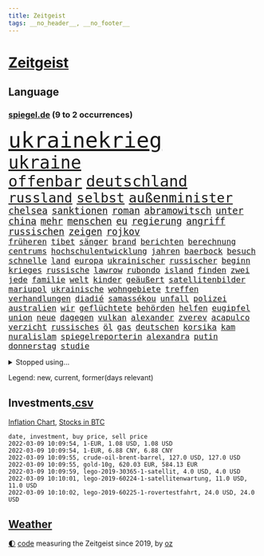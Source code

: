```yaml
---
title: Zeitgeist
tags: __no_header__, __no_footer__
---
```


# [Zeitgeist](https://oliz.io/zeitgeist/)

## Language

<h3><a href="https://www.spiegel.de" target="_blank">spiegel.de</a> (9 to 2 occurrences)</h3>
<p style="font-family:monospace">
<span style="font-size:32pt"><a href="news_links.html#ukrainekrieg" class="current">ukrainekrieg</a></span>
<br>
<span style="font-size:26pt"><a href="news_links.html#ukraine" class="current">ukraine</a></span>
<br>
<span style="font-size:23pt"><a href="news_links.html#offenbar" class="current">offenbar</a></span>
<span style="font-size:23pt"><a href="news_links.html#deutschland" class="current">deutschland</a></span>
<br>
<span style="font-size:20pt"><a href="news_links.html#russland" class="current">russland</a></span>
<span style="font-size:20pt"><a href="news_links.html#selbst" class="current">selbst</a></span>
<span style="font-size:20pt"><a href="news_links.html#außenminister" class="current">außenminister</a></span>
<br>
<span style="font-size:14pt"><a href="news_links.html#chelsea" class="current">chelsea</a></span>
<span style="font-size:14pt"><a href="news_links.html#sanktionen" class="current">sanktionen</a></span>
<span style="font-size:14pt"><a href="news_links.html#roman" class="current">roman</a></span>
<span style="font-size:14pt"><a href="news_links.html#abramowitsch" class="current">abramowitsch</a></span>
<span style="font-size:14pt"><a href="news_links.html#unter" class="current">unter</a></span>
<span style="font-size:14pt"><a href="news_links.html#china" class="current">china</a></span>
<span style="font-size:14pt"><a href="news_links.html#mehr" class="current">mehr</a></span>
<span style="font-size:14pt"><a href="news_links.html#menschen" class="current">menschen</a></span>
<span style="font-size:14pt"><a href="news_links.html#eu" class="current">eu</a></span>
<span style="font-size:14pt"><a href="news_links.html#regierung" class="current">regierung</a></span>
<span style="font-size:14pt"><a href="news_links.html#angriff" class="current">angriff</a></span>
<span style="font-size:14pt"><a href="news_links.html#russischen" class="current">russischen</a></span>
<span style="font-size:14pt"><a href="news_links.html#zeigen" class="current">zeigen</a></span>
<span style="font-size:14pt"><a href="news_links.html#rojkov" class="new">rojkov</a></span>
<br>
<span style="font-size:12pt"><a href="news_links.html#früheren" class="current">früheren</a></span>
<span style="font-size:12pt"><a href="news_links.html#tibet" class="current">tibet</a></span>
<span style="font-size:12pt"><a href="news_links.html#sänger" class="current">sänger</a></span>
<span style="font-size:12pt"><a href="news_links.html#brand" class="current">brand</a></span>
<span style="font-size:12pt"><a href="news_links.html#berichten" class="current">berichten</a></span>
<span style="font-size:12pt"><a href="news_links.html#berechnung" class="new">berechnung</a></span>
<span style="font-size:12pt"><a href="news_links.html#centrums" class="new">centrums</a></span>
<span style="font-size:12pt"><a href="news_links.html#hochschulentwicklung" class="new">hochschulentwicklung</a></span>
<span style="font-size:12pt"><a href="news_links.html#jahren" class="current">jahren</a></span>
<span style="font-size:12pt"><a href="news_links.html#baerbock" class="current">baerbock</a></span>
<span style="font-size:12pt"><a href="news_links.html#besuch" class="current">besuch</a></span>
<span style="font-size:12pt"><a href="news_links.html#schnelle" class="current">schnelle</a></span>
<span style="font-size:12pt"><a href="news_links.html#land" class="current">land</a></span>
<span style="font-size:12pt"><a href="news_links.html#europa" class="current">europa</a></span>
<span style="font-size:12pt"><a href="news_links.html#ukrainischer" class="current">ukrainischer</a></span>
<span style="font-size:12pt"><a href="news_links.html#russischer" class="current">russischer</a></span>
<span style="font-size:12pt"><a href="news_links.html#beginn" class="current">beginn</a></span>
<span style="font-size:12pt"><a href="news_links.html#krieges" class="current">krieges</a></span>
<span style="font-size:12pt"><a href="news_links.html#russische" class="current">russische</a></span>
<span style="font-size:12pt"><a href="news_links.html#lawrow" class="current">lawrow</a></span>
<span style="font-size:12pt"><a href="news_links.html#rubondo" class="new">rubondo</a></span>
<span style="font-size:12pt"><a href="news_links.html#island" class="current">island</a></span>
<span style="font-size:12pt"><a href="news_links.html#finden" class="current">finden</a></span>
<span style="font-size:12pt"><a href="news_links.html#zwei" class="current">zwei</a></span>
<span style="font-size:12pt"><a href="news_links.html#jede" class="current">jede</a></span>
<span style="font-size:12pt"><a href="news_links.html#familie" class="current">familie</a></span>
<span style="font-size:12pt"><a href="news_links.html#welt" class="current">welt</a></span>
<span style="font-size:12pt"><a href="news_links.html#kinder" class="current">kinder</a></span>
<span style="font-size:12pt"><a href="news_links.html#geäußert" class="current">geäußert</a></span>
<span style="font-size:12pt"><a href="news_links.html#satellitenbilder" class="current">satellitenbilder</a></span>
<span style="font-size:12pt"><a href="news_links.html#mariupol" class="new">mariupol</a></span>
<span style="font-size:12pt"><a href="news_links.html#ukrainische" class="current">ukrainische</a></span>
<span style="font-size:12pt"><a href="news_links.html#wohngebiete" class="new">wohngebiete</a></span>
<span style="font-size:12pt"><a href="news_links.html#treffen" class="current">treffen</a></span>
<span style="font-size:12pt"><a href="news_links.html#verhandlungen" class="current">verhandlungen</a></span>
<span style="font-size:12pt"><a href="news_links.html#diadié" class="new">diadié</a></span>
<span style="font-size:12pt"><a href="news_links.html#samassékou" class="new">samassékou</a></span>
<span style="font-size:12pt"><a href="news_links.html#unfall" class="current">unfall</a></span>
<span style="font-size:12pt"><a href="news_links.html#polizei" class="current">polizei</a></span>
<span style="font-size:12pt"><a href="news_links.html#australien" class="current">australien</a></span>
<span style="font-size:12pt"><a href="news_links.html#wir" class="current">wir</a></span>
<span style="font-size:12pt"><a href="news_links.html#geflüchtete" class="current">geflüchtete</a></span>
<span style="font-size:12pt"><a href="news_links.html#behörden" class="current">behörden</a></span>
<span style="font-size:12pt"><a href="news_links.html#helfen" class="current">helfen</a></span>
<span style="font-size:12pt"><a href="news_links.html#eugipfel" class="new">eugipfel</a></span>
<span style="font-size:12pt"><a href="news_links.html#union" class="current">union</a></span>
<span style="font-size:12pt"><a href="news_links.html#neue" class="current">neue</a></span>
<span style="font-size:12pt"><a href="news_links.html#dagegen" class="current">dagegen</a></span>
<span style="font-size:12pt"><a href="news_links.html#vulkan" class="current">vulkan</a></span>
<span style="font-size:12pt"><a href="news_links.html#alexander" class="current">alexander</a></span>
<span style="font-size:12pt"><a href="news_links.html#zverev" class="current">zverev</a></span>
<span style="font-size:12pt"><a href="news_links.html#acapulco" class="current">acapulco</a></span>
<span style="font-size:12pt"><a href="news_links.html#verzicht" class="current">verzicht</a></span>
<span style="font-size:12pt"><a href="news_links.html#russisches" class="current">russisches</a></span>
<span style="font-size:12pt"><a href="news_links.html#öl" class="current">öl</a></span>
<span style="font-size:12pt"><a href="news_links.html#gas" class="current">gas</a></span>
<span style="font-size:12pt"><a href="news_links.html#deutschen" class="current">deutschen</a></span>
<span style="font-size:12pt"><a href="news_links.html#korsika" class="new">korsika</a></span>
<span style="font-size:12pt"><a href="news_links.html#kam" class="current">kam</a></span>
<span style="font-size:12pt"><a href="news_links.html#nuralislam" class="new">nuralislam</a></span>
<span style="font-size:12pt"><a href="news_links.html#spiegelreporterin" class="new">spiegelreporterin</a></span>
<span style="font-size:12pt"><a href="news_links.html#alexandra" class="current">alexandra</a></span>
<span style="font-size:12pt"><a href="news_links.html#putin" class="current">putin</a></span>
<span style="font-size:12pt"><a href="news_links.html#donnerstag" class="current">donnerstag</a></span>
<span style="font-size:12pt"><a href="news_links.html#studie" class="current">studie</a></span>
</p>
<details>
<summary>Stopped using...</summary>
<p class="former" style="font-size:12pt">
elfmeter(505) gegenseitig(505) kämpfte(505) leeren(504) nachfolge(504) notfalls(504) vermutlich(504) beleidigungen(503) kita(503) kraft(503) legte(503) manchester(503) atmosphäre(502) braun(502) klaren(502) krankenhäuser(502) londoner(502) nachruf(502) sprengstoff(502) ankunft(501) begleitet(501) coronaschnelltests(501) erfolgreiche(501) gemeinden(501) juden(501) konservativen(501) ludwig(501) sexuelle(501) unrecht(501) verdächtiger(501) abgang(500) büros(500) coronafälle(500) fallzahlen(500) herbert(500) korruption(500) michelle(500) radsport(500) rückschlag(500) steuer(500) zurzeit(500) 35(499) d(499) duell(499) kampagne(499) lockdowns(499) sebastian(499) tore(499) vorschläge(499) alarm(498) boot(498) einstigen(498) euphorie(498) geboten(498) hinterlassen(498) ikone(498) israelischen(498) konfrontiert(498) minute(498) nachhaltig(498) nigeria(498) regel(498) stich(498) abwehr(497) angeblichen(497) anzeige(497) bildung(497) black(497) fdpchef(497) finanzaufsicht(497) giffey(497) harry(497) historisch(497) jüngste(497) kiel(497) peru(497) putsch(497) seitdem(497) umfeld(497) zwang(497) aufgeben(496) erstaunlich(496) flaschen(496) gesteht(496) joshua(496) julia(496) jung(496) juventus(496) kontrolliert(496) krankenhäusern(496) menschenrechte(496) parteitag(496) strecke(496) usbehörden(496) verbieten(496) dubai(495) erwartungen(495) freund(495) kaufen(495) laden(495) maß(495) organisationen(495) philip(495) regime(495) schlechten(495) verschaffen(495) viktor(495) wand(495) anteil(494) australische(494) endspiel(494) entschuldigen(494) frust(494) partys(494) schwangere(494) theater(494) wünschen(494) florida(493) kollaps(493) körperverletzung(493) meghan(493) opfers(493) skepsis(493) übergeben(493) 52(492) 79(492) ermöglichen(492) gegangen(492) jugendlicher(492) kandidat(492) kaputt(492) konzentrieren(492) respekt(492) torhüter(492) tourismus(492) verschieben(492) hund(491) islamischen(491) orbán(491) vorliegt(491) wochenüberblick(491) schnelltests(490) wiederholt(490) dämpfer(489) halbfinale(489) irak(489) kulissen(489) 3(488) erinnern(488) gedreht(488) juni(488) kürzlich(488) nordirland(488) umstrittenes(488) anschließend(487) lieferten(487) reiste(487) signalisiert(487) zinsen(487) anbieter(486) lernt(486) steckte(486) tim(486) vorjahr(486) belege(485) homosexuelle(485) kommunistische(485) milde(485) ausmaß(484) glücklich(484) neuauflage(484) präsidentin(484) tatverdächtigen(484) transporter(484) fakten(483) griechische(483) verstößt(483) verwandelt(483) antonio(482) bürgermeisterin(482) eurecht(482) journalistin(482) offizielle(482) antisemitismus(481) einreise(481) verstanden(481) wiederholen(481) duisburg(480) wirbt(480) frisch(479) haftstrafen(479) indirekt(479) spitzenreiter(479) text(479) nase(478) rivale(478) 54(477) katholischen(477) love(477) migration(477) müsste(477) zogen(477) übernommen(477) gesundheitsministerium(475) hadert(475) hausarrest(475) rollt(475) ähnlich(474) händler(473) unterschrieben(473) vermissen(473) boomen(472) bundesamts(472) erfährt(472) erstochen(472) sprachen(472) telefon(472) automatisch(471) erweist(471) gastronomie(471) präsenz(471) äußerte(471) drin(469) sergio(469) stört(469) kandidieren(468) spannend(468) trauert(468) fließen(467) zeigten(467) 2012(466) riesiges(465) sprung(465) grünenchefin(464) niederländischen(464) herausforderung(463) patzt(462) gruppen(461) intelligenz(461) kleinkind(461) intensivstationen(460) kanaren(460) 36(456) abgeschlossen(455) beobachtung(455) palmer(455) herausforderungen(453) konzert(453) guatemala(452) schulz(452) trauma(452) präsidentschaft(451) eingeschaltet(449) pentagon(449) ausgaben(447) beendete(447) weltmeisterschaft(447) inselstaat(446) palästinenser(446) 56(441) riesigen(440) verursachte(435) bösen(434) koblenz(433) trugen(431) diess(428) erzieher(428) brachten(424) 58(423) entfernen(423) lidl(423) schärfer(420) leiter(419) dankt(418) stiko(413) motivation(408) polizeiruf(399) umbau(399) gewinne(396) infos(393) diagnose(392) räumte(390) gegeneinander(388) tübinger(388) fuhren(383) klappen(382) pokal(375) ungemütlich(374) belästigung(372) gelöscht(372) lehrerin(372) staatsschutz(368) behindern(367) josef(362) containerschiff(361) herren(361) 20jährige(360) kaffee(359) magische(359) günstig(358) unzureichend(358) rein(356) recherche(355) strich(353) promille(348) bürgerrechtler(346) westberlin(346) ausländischen(345) paaren(342) übung(342) orte(339) angefahren(338) russe(337) untermauert(330) diplomatische(328) bosch(326) marihuana(326) belgische(322) enthalten(314) fühle(313) erdoğans(312) asyl(311) spannende(308) ferdinand(305) rechnung(305) charles(304) eile(296) fußballnationalmannschaft(294) fußballstar(294) nötigen(292) erlässt(290) heizt(289) bka(286) durchsuchung(280) hingelegt(278) regierungskoalition(278) potsdamer(277) abgegeben(276) schönheit(276) besonderes(275) richteten(273) dauerregen(271) schwule(271) unglaublich(268) hardliner(267) dorthin(266) kreise(266) videoaufnahmen(263) impfverweigerer(262) jahresende(262) einsätze(261) parlamentswahlen(261) kugel(260) deutschkolumne(259) einwanderer(258) flugverkehr(257) laute(255) lago(254) maggiore(254) bezichtigt(250) träumt(250) angeblichem(248) befragung(248) eröffnung(246) lee(246) entsorgt(245) transfers(245) ausnahme(243) erhöhte(242) peters(241) aussterben(240) staatschefs(240) hunderttausenden(239) delta(238) mythos(238) verurteilter(238) vormittag(238) alzheimer(237) dänen(233) ohnehin(232) teufel(231) historischem(230) liebt(230) expertengremium(229) schließung(229) denis(227) dauerhafte(226) kurzzeitig(226) chaotischen(223) coup(223) heiraten(223) verharmlost(223) auslaufen(222) vierter(221) 9(220) intendant(220) sicherer(220) australischen(216) chefs(216) festgehalten(216) umzug(216) überflutet(216) abgesehen(215) geräumt(215) spezies(214) strikten(213) vermeintlicher(213) zwischendurch(213) häufigsten(212) nevada(212) waldbrand(212) einführung(210) 1994(208) kolumbianische(205) gelaufen(204) kyrgios(204) maurer(204) schwimmt(201) camp(200) halbleitern(200) menschenrechtsaktivisten(200) militärpräsenz(199) gelohnt(198) jinping(197) kulisse(197) nrwministerpräsident(196) wechselte(196) anschluss(195) staatsmedien(195) drastischer(194) fraktion(194) kapitolsturm(194) kuriose(193) norwegischen(193) siebzigerjahren(193) zerschlagen(193) 1976(192) bundesbehörde(192) ersetzt(192) genießt(192) schwarz(192) slam(192) spencer(191) bemerkbar(189) angemeldet(188) bewahrt(187) expertin(187) niklas(187) verbinden(187) kristina(186) fußgänger(185) meterhohe(185) moritz(184) achte(183) annika(183) engsten(182) grand(182) löschen(182) mitchell(182) zurückgeben(181) rückgabe(180) stehlen(180) zügen(178) langweilig(177) zerbrach(177) anhängern(176) fische(176) händen(176) nouripour(174) omid(174) erkannt(173) befreiung(172) fluggäste(171) staatsbesuch(171) ussoldaten(171) uwe(171) polizeiwache(170) erfinden(168) pastor(167) überraschende(167) fahndung(165) coronaprämie(164) größeres(164) investiert(164) zuschuss(164) überfahrt(164) 115(162) 2025(162) bekenntnis(162) filip(162) 73(161) preiserhöhungen(161) zugverkehr(160) bestätigte(159) gesessen(159) unterschiedlichen(158) zeitgleich(154) gelobt(152) wiederholung(152) zwecke(152) ahmaud(151) antwortete(151) arbery(151) minderheiten(151) friedlich(150) talk(150) auszug(149) mehrwertsteuer(149) 2gregel(148) beigetragen(148) infektionsschutzgesetz(148) parteiausschlussverfahren(148) fernzüge(147) geschäftsführerin(147) straftaten(146) kleinere(145) personelle(145) brady(144) grippe(144) hell(144) radikalen(144) auftritten(143) weitergeben(143) überraschte(143) digitales(142) auszubildende(141) genügt(141) mr(141) daniil(140) demut(140) hanna(140) junta(140) medwedew(140) gefeuert(139) berlinbrandenburg(138) hadern(138) feminismus(137) kapstadt(137) zurückzuholen(137) friedens(136) himmlischen(136) realen(136) regierende(136) xavier(136) anzubieten(135) burundi(135) harren(135) ice(135) mad(135) bewaffneter(134) psychologie(134) umstellung(133) verschüttet(133) weiterbildung(132) tatverdächtigem(131) tragisch(131) getötete(130) usjustiz(130) verdoppeln(130) vorsitz(130) knüpfen(129) schlepper(129) sozialer(129) station(129) price(128) theologe(128) adam(127) bettina(127) grünenfraktion(127) spezielle(127) trank(125) arbeitslosen(124) gefängnissen(124) inbetriebnahme(124) zurückgezogen(124) 1974(123) geltendes(123) grünenspitze(123) knappheit(123) unsicherheiten(123) betreibern(122) coronabonus(122) süle(122) bahnen(121) fernverkehr(121) spürbar(121) strafvollzug(121) minderheitsregierung(120) schwächen(120) strafverfahren(120) wenigstens(120) aung(119) baubranche(119) geheimdienste(119) n26(119) exkanzler(118) rotterdam(118) weißer(118) billigt(117) faul(117) shanghai(117) dfbteam(116) erschossenen(116) künstlicher(116) parteichefs(116) abu(115) perspektive(115) privatleben(115) verfolgten(115) inklusive(114) vaterland(114) verbringt(114) anfangen(113) großhandel(113) ambitionen(112) doppelspitze(112) dschungel(112) polnischer(112) popstars(111) radikaler(111) viola(111) 30000(110) mutterkonzern(110) verstorbene(110) zusammenstöße(110) afdpolitiker(109) wilden(109) häftlinge(108) spielfilm(107) 8(106) mahnen(106) verleihung(106) gestört(105) medienkonzern(105) zeitplan(105) australian(104) magic(104) ops(104) oscarpreisträger(104) rigorose(104) siegerin(104) unglaubliche(104) zentralbanken(104) überragende(104) kleintransporter(103) weinen(103) esaastronaut(102) materialien(102) mehrmals(101) bayernstar(100) innere(100) zimmermann(100) bitterer(99) case(99) zugesetzt(98) gasknappheit(97) belogen(96) entzündet(96) greenwashing(96) hinrichtungen(96) cleo(95) perfekt(95) tötungen(95) apartheid(94) coronaisolation(94) kaiserslautern(94) tonga(94) ökostromumlage(94) cduvorsitzende(93) woanders(93) boostern(92) exchef(92) fußballs(92) ehrlich(91) erfolgs(91) abschmelzen(90) aggressiven(90) arbeitskampf(90) bundeshaushalt(90) imperium(90) mehrheitlich(90) archäologe(89) auffrischungsimpfungen(89) blauen(89) fortan(89) jogger(89) jude(89) mexikanischen(89) alexijewitsch(88) bestätigung(88) herta(88) klimaneutrale(88) reihenweise(88) tommy(88) vorkaufsrecht(88) coronaberichterstattung(87) dušan(87) eingeläutet(87) hintermänner(87) marktanteil(87) paradies(87) todesstrafe(87) wüsts(87) zensiert(87) zig(87) kundgebung(86) modellen(86) outfit(86) prekär(86) sachverständigenrat(86) tories(86) unterbringung(86) verschoss(86) abzuhalten(85) falk(85) führungsduo(85) perus(85) wolfsburger(85) fahrerlaubnis(84) guterres(84) lebenslang(84) mail(84) unogeneralsekretär(84) unverantwortlich(84) votum(84) auswirkt(83) drogenbande(83) gefängnisse(83) lebenszeichen(83) studiengänge(83) testnachweis(83) windkraftanlagen(83) ökonomin(83) covorsitzende(82) oskar(82) treibender(82) extremsportler(81) gebürtige(81) tierhaltung(81) zerocovidpolitik(81) immunschutz(80) kyi(80) suu(80) thesen(80) verunsicherung(79) camilla(78) ibizaaffäre(78) zufall(78) 8500(77) ablehnen(77) apotheken(77) eingezeichnet(77) gelb(77) gespaltenen(77) kontrollierte(77) gesundheitsexperte(76) präsidentenamt(76) sinnlos(76) tatmotiv(76) wahlbetrugs(76) werkbank(76) 1995(75) branchenverband(75) bundesagentur(75) unendliche(75) vergabe(75) übertrieben(75) eva(74) gewinnung(74) mitleid(74) pessimistisch(74) schreie(74) verzweifelter(74) betreuern(73) coronagegner(73) f(73) immunologin(73) krisenstab(73) unterzeichnen(73) 107(72) ausliefern(72) dokureihe(72) brandbrief(71) dahmen(71) dudenhöffer(71) parteivorsitzenden(71) verrückte(71) 122(70) amüsiert(70) begrenzung(70) coronapositiv(70) lastminutesieg(70) milden(70) nordirak(70) reinhart(70) schottet(70) steuerzahler(70) verzeihung(70) american(69) beliebten(69) coronavirusnews(69) disney+(69) irritationen(69) behauptungen(68) herunterfahren(68) streaming(68) tierärzte(68) vaterschaft(68) weiterarbeiten(68) caroline(67) farcrebellen(67) gelungenes(67) uspolitiker(67) verankert(67) zerstritten(67) überflüssig(67) intensivpfleger(66) letztlich(66) ereignisreichen(65) eukommissionschefin(65) fußballheld(65) polizistenmorde(65) seifert(65) thematisiert(65) verurteilten(65) 1957(64) besetzung(64) betonte(64) erfurter(64) onlineparteitag(64) passte(64) senden(64) strikte(64) zwangsweise(64) 1954(63) anker(63) bern(63) cnn(63) eckel(63) elternschaft(63) finanzmarktaufsicht(63) fußballspielen(63) irene(63) kinderimpfungen(63) marcus(63) offenheit(63) rihanna(63) teuerung(63) 1978(62) beschwerte(62) eberl(62) formulieren(62) führungskräfte(62) lawine(62) neuschnee(62) schulterschluss(62) 136(61) besiegen(61) erahnen(61) feigheit(61) fotostrecke(61) fünfmal(61) popikone(61) sackgasse(61) 65jähriger(60) auslandssender(60) baustellen(60) hochrisikogebiet(60) muscheln(60) transport(60) uigurischen(60) vollzogen(60) wesentlichen(60) überprüfung(60) außenhandel(59) brisant(59) exregierungschefin(59) ffp2masken(59) leitete(59) schwimmende(59) aufmarschiert(58) horrorfilm(58) krisengebiete(58) männlichkeit(58) pflegekräften(58) spitzenbeamtin(58) stadionkapazität(58) verehrt(58) baumgart(57) gletscherschmelze(57) olympiageneralprobe(57) abflachen(56) bat(56) dreistelligen(56) gregorowicz(56) kardiologen(56) madagaskar(56) offenbarte(56) thailändischen(56) lawinengefahr(55) mittelgebirgen(55) nordseeinsel(55) pflegeheime(55) trainers(55) untergebenen(55) antisemitismusvorwürfen(54) nutzlos(54) passende(54) verhinderung(54) geschlecht(53) jüngst(53) melbourne(53) pool(53) zinspolitik(53) audi(52) definitiv(52) flugschüler(52) herausragenden(52) kamerun(52) kameruns(52) küken(52) lesbischen(52) nachwuchspiloten(52) richtungen(52) sperma(52) wartete(52) harvard(51) kern(51) parker(51) schneefällen(51) senders(51) aktiver(50) denkwürdiges(50) iranerin(50) ressorts(50) ausgewertet(49) bestellte(49) defibrillator(49) jagdschein(49) rechteck(49) schanze(49) sunday(49) vorzubereiten(49) wunderwaffe(49) zeige(49) ausnahmefällen(48) begeisterung(48) büning(48) emily(48) erfolgte(48) no(48) waghalsigen(48) angepfiffen(47) berger(47) bijan(47) charlotte(47) djirsarai(47) erledigen(47) jährliche(47) lockte(47) uiguren(47) vorzeitiges(47) beninbronzen(46) biermann(46) disziplinarverfahren(46) einnehmen(46) homeofficepauschale(46) msv(46) schaulustige(46) tee(46) toryabgeordnete(46) afrikacup(45) asylpolitik(45) auktionshaus(45) flüchtlingsboot(45) freiheiten(45) fälschungen(45) partners(45) pelé(45) renommierte(45) slogans(45) verpassten(45) way(45) wiederherstellen(45) erinnerungsstücke(44) etappe(44) gewichten(44) lastwagenfahrer(44) malu(44) niederschlagung(44) teslas(44) val(44) zahlreicher(44) ältester(44) ausgesperrt(43) bischofskonferenz(43) bätzing(43) führungspositionen(43) gewertet(43) türmte(43) unfähig(43) auswanderer(42) dahintersteckt(42) dorfbewohner(42) festsaß(42) profifußballspiel(42) thronjubiläum(42) verringern(42) riot(41) schnappt(41) umsturz(41) flüchtlingscamp(40) frauenquote(40) mehrt(40) querdenkerdemos(40) taube(40) tätern(40) wahlgang(40) blizzard(39) blühen(39) hauptbahnhof(39) neujahr(39) publikation(39) demos(38) fragte(38) joni(38) kohlenmonoxidvergiftung(38) lemke(38) mexikaner(38) positioniert(38) wärter(38) übertroffen(38) abgebrochene(37) anderson(37) gefühlen(37) kulturstaatsministerin(37) mühsam(37) schatzmeister(37) wettkampf(37) ärgsten(37) blutig(36) bundestagswahlkampf(36) entkam(36) ernteten(36) handelsabkommen(36) inhalte(36) 1973(35) entführung(35) finanzschwache(35) fächern(35) gründerin(35) pfau(35) reicher(34) ryōyū(34) spätere(34) videoplattform(34) erweitern(33) krebs(33) moïse(33) residenz(33) tirol(33) trauriger(33) viertes(33) vorstellungen(33) covidverlauf(32) dürftig(32) erleichterungen(32) ffp2maskenpflicht(32) hansgeorg(32) kinderwunsch(32) maaßen(32) seniorenheim(32) skifahrerin(32) süditalien(32) beitragen(31) brandursache(31) entschluss(31) kabinettskollegen(31) kasachstan(31) rekordstand(31) sparsamkeit(31) check(30) einfachen(30) eliten(30) fußballtransfers(30) gewährleistet(30) ian(30) krimineller(30) messen(30) unterscheiden(30) 33jähriger(29) account(29) aktivismus(29) albert(29) ausfindig(29) danke(29) explizit(29) flaggschiff(29) fragwürdig(29) weltstar(29) arbeitslose(28) castillo(28) coronastudie(28) covid19infektion(28) transferticker(28) unternehmens(28) 2002(27) aufgeklärt(27) dokument(27) ernennt(27) mavericks(27) wagt(27) einstufung(26) hauptdarstellerin(26) kunz(26) orden(26) pyrenäen(26) taxonomie(26) vorwarnung(26) industrieproduktion(25) kabine(25) lucaapp(25) mehrfachen(25) pims(25) schiller(25) wohnungsbrand(25) briefmarken(24) fehlendes(24) psychologe(24) sondermarken(24) damalige(23) diebesgut(23) dilettanten(23) ratschläge(23) unausweichlich(23) verweigerte(23) zusammenbricht(23) gefahndet(22) immunsystems(22) kemmer(22) klagten(22) may(22) rechtslage(22) republikanerin(22) ronja(22) sponsoring(22) zulassen(22) aneinander(21) angabe(21) dominierten(21) exekutiert(21) gepatzt(21) gießen(21) helgoland(21) selbstfahrende(21) 49(20) orange(20) roberts(20) schottischer(20) unionspolitiker(20) anschlagsplan(19) beckenbauer(19) beobachtungen(19) bitter(19) brauch(19) jemenkrieg(19) kontroversen(19) parteiführung(19) schaltete(19) bestürzt(18) christin(18) don't(18) erhöhter(18) ibrahim(18) leistungsträger(18) okpara(18) ross(18) wählern(18) abgeschottet(17) burnout(17) entwarf(17) gasde(17) grünwelt(17) morddrohung(17) quasi(17) stromio(17) unterwasservulkans(17) varol(17) vergewaltiger(17) virusvarianten(17) vorigen(17) ömer(17) abzuwenden(16) barty(16) eigentore(16) einmarschieren(16) handballem(16) mental(16) schießstand(16) techniker(16) unoresolutionen(16) abschiebehotel(15) bundesverteidigungsministerin(15) grünenanhänger(15) klingelt(15) parkplätze(15) ablösefrei(14) breivik(14) erschöpfung(14) gefährlichstes(14) geiselnahme(14) krass(14) massenmörder(14) misstrauensvotum(14) vergleichsportals(14) afrikacups(13) außenwelt(13) bernal(13) coronaboni(13) egan(13) kampfflugzeuge(13) riesenerfolg(13) selektive(13) tübingen(13) unionsfraktionsmanager(13) uskonzerne(13) verwundete(13) besitz(12) gemeinsamkeit(12) olympiamannschaft(12) rogan(12) siegeszug(12) straftäter(12) thermomix(12) transfermarkt(12) vorwerk(12) aubameyang(11) hinweg(11) kreisen(11) mitmischen(11) partygateaffäre(11) pierreemerick(11) pokalachtelfinale(11) rückruf(11) scotland(11) toryabgeordneter(11) ustruppen(11) volkswirte(11) yard(11)
</p>
</details>
<p>Legend: <span class="new">new</span>, <span class="current">current</span>, <span class="former">former(days relevant)</span></p>

## Investments[.csv](investments.csv)

[Inflation Chart](https://inflationchart.com),
[Stocks in BTC](https://stonksinbtc.xyz/)

```
date, investment, buy price, sell price
2022-03-09 10:09:54, 1-EUR, 1.08 USD, 1.08 USD
2022-03-09 10:09:54, 1-EUR, 6.88 CNY, 6.88 CNY
2022-03-09 10:09:55, crude-oil-brent-barrel, 127.0 USD, 127.0 USD
2022-03-09 10:09:55, gold-10g, 620.03 EUR, 584.13 EUR
2022-03-09 10:09:59, lego-2019-30365-1-satellit, 4.0 USD, 4.0 USD
2022-03-09 10:10:01, lego-2019-60224-1-satellitenwartung, 11.0 USD, 11.0 USD
2022-03-09 10:10:02, lego-2019-60225-1-rovertestfahrt, 24.0 USD, 24.0 USD
```

## [Weather](weather.html)

<footer>
<a href="javascript:toggleTheme()" class="nav">🌓</a>
<a href="https://github.com/ooz/zeitgeist">code</a> measuring the Zeitgeist since 2019, by <a href="https://oliz.io">oz</a>
</footer>
